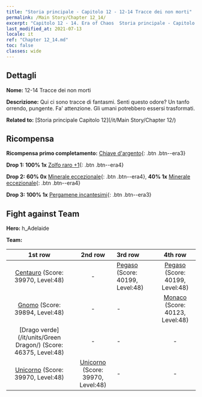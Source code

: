 ```yaml
---
title: "Storia principale - Capitolo 12 - 12-14 Tracce dei non morti"
permalink: /Main Story/Chapter 12_14/
excerpt: "Capitolo 12 - 14. Era of Chaos  Storia principale - Capitolo 12_14. 12-14 Tracce dei non morti"
last_modified_at: 2021-07-13
locale: it
ref: "Chapter 12_14.md"
toc: false
classes: wide
---
```


## Dettagli

 **Nome:** 12-14 Tracce dei non morti

 **Descrizione:** Qui ci sono tracce di fantasmi. Senti questo odore? Un tanfo orrendo, pungente. Fa' attenzione. Gli umani potrebbero essersi trasformati.

 **Related to:** [Storia principale Capitolo 12](/it/Main Story/Chapter 12/)

## Ricompensa

 **Ricompensa primo completamento:** [Chiave d'argento](/ItemsIT/con_693/){: .btn .btn--era3}

 **Drop 1:** **100% 1x** [Zolfo raro +1](/ItemsIT/mat_43/){: .btn .btn--era4}

 **Drop 2:** **60% 0x** [Minerale eccezionale](/ItemsIT/mat_33/){: .btn .btn--era4}, **40% 1x** [Minerale eccezionale](/ItemsIT/mat_33/){: .btn .btn--era4}

 **Drop 3:** **100% 1x** [Pergamene incantesimi](/ItemsIT/con_694/){: .btn .btn--era3}


## Fight against Team
 **Hero:** h_Adelaide

 **Team:**


  | 1st row | 2nd row | 3rd row | 4th row |
  |:----:|:----:|:----|:----:|
  | [Centauro](/it/units/Centaur/) (Score: 39970, Level:48)  | - | [Pegaso](/it/units/Pegasus/) (Score: 40199, Level:48)  | [Pegaso](/it/units/Pegasus/) (Score: 40199, Level:48)  |
  | [Gnomo](/it/units/Dwarf/) (Score: 39894, Level:48)  | - | - | [Monaco](/it/units/Monk/) (Score: 40123, Level:48)  |
  | [Drago verde](/it/units/Green Dragon/) (Score: 46375, Level:48)  | - | - | - |
  | [Unicorno](/it/units/Unicorn/) (Score: 39970, Level:48)  | [Unicorno](/it/units/Unicorn/) (Score: 39970, Level:48)  | - | - |


